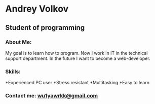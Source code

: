 # Andrey Volkov
## Student of programming

### About Me:
My goal is to learn how to program. Now I work in IT in the technical support department. In the future I want to become a web-developer.
### Skills:
*Experienced PC user
*Stress resistant
*Multitasking
*Easy to learn





### Contact me: wu1yawrkk@gmail.com
